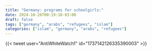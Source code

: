 ```yaml
---
title: "Germany: programs for schoolgirls:"
date: 2024-10-26T00:19:18-03:00
draft: false
tags: ["germany", "arabs", "refugees", "islam"]
categories: ["islam", "germany", "arabs", "refugees"]
---
```


{{< tweet user="AntiWhiteWatch1" id="1737142126335390003" >}}
